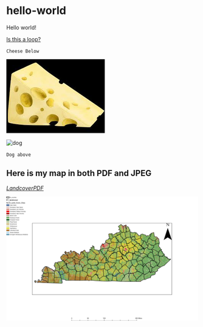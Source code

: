 # hello-world
Hello world!

[Is this a loop?](https://charlestaye.github.io/hello-world/)


    Cheese Below
    
![Cheese](cheese.jpg)


![dog](https://live.staticflickr.com/5482/10342719355_272d0bb456_k.jpg)


    Dog above

## Here is my map in both PDF and JPEG

[*LandcoverPDF*](Layout.pdf)

![LandcoverJPEG](Landcoverjpeg.jpg)